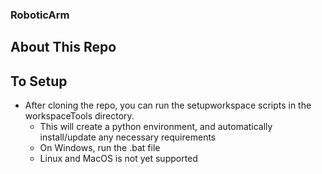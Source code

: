 ### RoboticArm

## About This Repo

## To Setup
- After cloning the repo, you can run the setupworkspace scripts in the workspaceTools directory.
    - This will create a python environment, and automatically install/update any necessary requirements
    - On Windows, run the .bat file
    - Linux and MacOS is not yet supported


